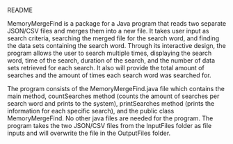 README

MemoryMergeFind is a package for a Java program that reads two separate JSON/CSV files and merges them into a new
file. It takes user input as search criteria, searching the merged file for the search word, and finding the data
sets containing the search word. Through its interactive design, the program allows the user to search multiple
times, displaying the search word, time of the search, duration of the search, and the number of data sets
retrieved for each search. It also will provide the total amount of searches and the amount of times each search
word was searched for.

The program consists of the MemoryMergeFind.java file which contains the main method, countSearches method
(counts the amount of searches per search word and prints to the system), printSearches method (prints the
information for each specific search), and the public class MemoryMergeFind. No other java files are needed for
the program. The program takes the two JSON/CSV files from the InputFiles folder as file inputs and will
overwrite the file in the OutputFiles folder.
   
